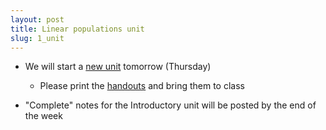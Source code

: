```yaml
---
layout: post
title: Linear populations unit
slug: 1_unit
---
```


* We will start a [new unit](/linear.html) tomorrow (Thursday)
	* Please print the [handouts](/materials/linear.handouts.pdf) and bring them to class

* "Complete" notes for the Introductory unit will be posted by the end of the week

